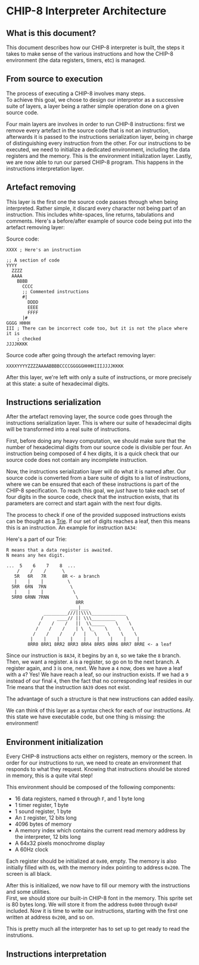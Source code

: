 # CHIP-8 Interpreter Architecture

## What is this document?

This document describes how our CHIP-8 interpreter is built, the steps it takes
to make sense of the various instructions and how the CHIP-8 environment (the
data registers, timers, etc) is managed.

## From source to execution

The process of executing a CHIP-8 involves many steps.  
To achieve this goal, we chose to design our interpretor as a successive suite
of layers, a layer being a rather simple operation done on a given source
code.

Four main layers are involves in order to run CHIP-8 instructions: first we
remove every artefact in the source code that is not an instruction, afterwards
it is passed to the instructions serialization layer, being in charge of
distinguishing every instruction from the other. For our instructions to be
executed, we need to initialize a dedicated environment, including the data
registers and the memory. This is the environment initialization layer. Lastly,
we are now able to run our parsed CHIP-8 program. This happens in the
instructions interpretation layer.

## Artefact removing

This layer is the first one the source code passes through when being
interpreted. Rather simple, it discard every character not being part of an
instruction. This includes white-spaces, line returns, tabulations and
comments.
Here's a before/after example of source code being put into the artefact
removing layer:

Source code:
```
XXXX ; Here's an instruction

;; A section of code
YYYY
  ZZZZ
  AAAA
    BBBB
      CCCC
      ;; Commented instructions
      #|
        DDDD
        EEEE
        FFFF
      |#
GGGG HHHH
III ; There can be incorrect code too, but it is not the place where it is
    ; checked
JJJJKKKK
```

Source code after going through the artefact removing layer:
```
XXXXYYYYZZZZAAAABBBBCCCCGGGGGHHHHIIIJJJJKKKK
```

After this layer, we're left with only a suite of instructions, or more
precisely at this state: a suite of hexadecimal digits.

## Instructions serialization

After the artefact removing layer, the source code goes through the
instructions serialization layer. This is where our suite of hexadecimal digits
will be transformed into a real suite of instructions.

First, before doing any heavy computation, we should make sure that the
number of hexadecimal digits from our source code is divisible per four. An
instruction being composed of 4 hex digits, it is a quick check that our source
code does not contain any incomplete instruction.

Now, the instructions serialization layer will do what it is named after. Our
source code is converted from a bare suite of digits to a list of instructions,
where we can be ensured that each of these instructions is part of the CHIP-8
specification. To reach this goal, we _just_ have to take each set of four
digits in the source code, check that the instruction exists, that its
parameters are correct and start again with the next four digits.

The process to check if one of the provided supposed instructions exists can be
thought as a [Trie][trie-wikipedia]. If our set of digits reaches a leaf, then
this means this is an instruction. An example for instruction `8A34`:

Here's a part of our Trie:

```
R means that a data register is awaited.
N means any hex digit.

...  5    6    7    8  ...
    /    /    /      \
   5R   6R   7R      8R <- a branch
   |    |    |         \
  5RR  6RN  7RN         \
   |    |    |           \
  5RR0 6RNN 7RNN          \
                          8RR
                        ___|___
              _________///||\\\\_____________
             /     ____// || \\\_________    \
            /    /    /   ||  \\_____    \    \
           /    /    /    | \  \_    \    \    \
          /    /    /    /   |   \    \    \    \
         |    |    |    |    |    |    |    |    |
        8RR0 8RR1 8RR2 8RR3 8RR4 8RR5 8RR6 8RR7 8RRE <- a leaf
```

Since our instruction is `8A34`, it begins by an `8`, so we take the `8`
branch. Then, we want a register. `A` is a register, so go on to the next
branch. A register again, and `3` is one, next. We have a `4` now, does we have
a leaf with a `4`? Yes! We have reach a leaf, so our instruction exists. If we
had a `9` instead of our final `4`, then the fact that no corresponding leaf
resides in our Trie means that the instruction `8A39` does not exist.

The advantage of such a structure is that new instructions can added easily.

We can think of this layer as a syntax check for each of our instructions. At
this state we have executable code, but one thing is missing: the environment!

## Environment initialization

Every CHIP-8 instructions acts either on registers, memory or the screen. In
order for our instructions to run, we need to create an environment that
responds to what they request. Knowing that instructions should be stored in
memory, this is a quite vital step!

This environment should be composed of the following components:

 * 16 data registers, named `0` through `F`, and 1 byte long
 * 1 timer register, 1 byte
 * 1 sound register, 1 byte
 * An `I` register, 12 bits long
 * 4096 bytes of memory
 * A memory index which contains the current read memory address by the
   interpreter, 12 bits long
 * A 64x32 pixels monochrome display
 * A 60Hz clock

Each register should be initialized at `0x00`, empty. The memory is also
initially filled with `0`s, with the memory index pointing to address `0x200`.
The screen is all black.

After this is initialized, we now have to fill our memory with the instructions
and some utilities.  
First, we should store our built-in CHIP-8 font in the memory. This sprite set
is 80 bytes long. We will store it from the address `0x000` through `0x04F`
included. Now it is time to write our instructions, starting with the first one
written at address `0x200`, and so on.

This is pretty much all the interpreter has to set up to get ready to read the
instrutions.

## Instructions interpretation

[trie-wikipedia]: https://en.wikipedia.org/wiki/Trie
